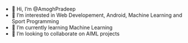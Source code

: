 - 👋 Hi, I’m @AmoghPradeep
- 👀 I’m interested in Web Developement, Android, Machine Learning and Sport Programming
- 🌱 I’m currently learning Machine Learning
- 💞️ I’m looking to collaborate on AIML projects

<!---
AmoghPradeep/AmoghPradeep is a ✨ special ✨ repository because its `README.md` (this file) appears on your GitHub profile.
You can click the Preview link to take a look at your changes.
--->
